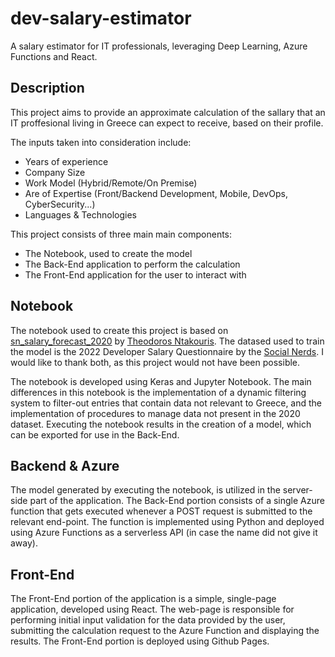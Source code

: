 # dev-salary-estimator
A salary estimator for IT professionals, leveraging Deep Learning, Azure Functions and React.

## Description
This project aims to provide an approximate calculation of the sallary that an IT proffesional living in Greece can expect to receive, based on their profile.

The inputs taken into consideration include:
- Years of experience
- Company Size
- Work Model (Hybrid/Remote/On Premise)
- Are of Expertise (Front/Backend Development, Mobile, DevOps, CyberSecurity...)
- Languages & Technologies

This project consists of three main main components:
- The Notebook, used to create the model
- The Back-End application to perform the calculation
- The Front-End application for the user to interact with

## Notebook
The notebook used to create this project is based on [sn_salary_forecast_2020](https://gist.github.com/ntakouris/6afc4352678e779c95f1714d2b6ec8ab#file-sn_salary_forecast_2020-ipynb) by [Theodoros Ntakouris](https://gist.github.com/ntakouris). The datased used to train the model is the 2022 Developer Salary Questionnaire by the [Social Nerds](https://www.youtube.com/@SocialNerdsGR). I would like to thank both, as this project would not have been possible.

The notebook is developed using Keras and Jupyter Notebook. The main differences in this notebook is the implementation of a dynamic filtering system to filter-out entries that contain data not relevant to Greece, and the implementation of procedures to manage data not present in the 2020 dataset. Executing the notebook results in the creation of a model, which can be exported for use in the Back-End.

## Backend & Azure
The model generated by executing the notebook, is utilized in the server-side part of the application. The Back-End portion consists of a single Azure function that gets executed whenever a POST request is submitted to the relevant end-point. The function is implemented using Python and deployed using Azure Functions as a serverless API (in case the name did not give it away).

## Front-End
The Front-End portion of the application is a simple, single-page application, developed using React. The web-page is responsible for performing initial input validation for the data provided by the user, submitting the calculation request to the Azure Function and displaying the results. The Front-End portion is deployed using Github Pages.
